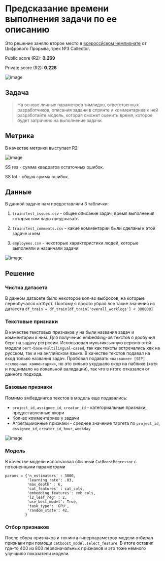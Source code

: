# Предсказание времени выполнения задачи по ее описанию
Это решение заняло второе место в [всероссйском чемпионате](https://hacks-ai.ru/championships/758465) от Цифрового Прорыва, трек №3 Collector.

Public score (R2): **0.269**

Private score (R2): **0.226**

![image](https://user-images.githubusercontent.com/44319901/193449286-8a85a7fb-e528-47ae-88c9-ffe3dcbce202.png)

## Задача
> На основе личных параметров тимлидов, ответственных разработчиков, описания задачи в спринте и комментариев к ней
разработайте модель, которая сможет оценить время, которое будет затрачено на выполнение задачи.

## Метрика
В качестве метрики выступает R2

![image](https://user-images.githubusercontent.com/44319901/193451032-56c4dff4-a6dc-4791-be0b-067910cd3e12.png)

SS res - сумма квадратов остаточных ошибок.

SS tot - общая сумма ошибок.

## Данные
В данной задаче нам предоставляли 3 таблички:

1) `train/test_issues.csv` - общее описание задач, время выполнения которых нам надо предсказать

2) `train/test_comments.csv` - какие комментарии были сделаны к этой задаче и кем

3) `employees.csv` - некоторые характеристики людей, которые выполняли и назанчали задачи

![image](https://user-images.githubusercontent.com/44319901/193449461-efe73285-8865-44fb-a463-e5364ebb8c66.png)


## Решение
### Чистка датасета
В данном датасете было некоторое кол-во выбросов, на которые переобучался кэтбуст. Поэтому я просто убрал все такие значения из датасета
`df_train = df_train[df_train['overall_worklogs'] < 300000]`

### Текстовые признаки
В качестве текстовых признаков у на были названия задач и комментарии к ним. Для получения embedding-ов текстов я дообучил берт на задачу регресии. Использовал мультиязычную версию этой модели `bert-base-multilingual-cased`, так как тексты встречались как на русском, так и на английском языке. В качестве текстов подавал на вход только названия задач. Пробовал подавать `<название> [SEP] <склеенные комментарии>`, но это сильно ухудшало скор на паблике (хотя и поднимало на локальной валидации), так что в итоге отказался от данного подхода.

### Базовые признаки
Помимо эмбеддингов текстов в модель еще подавались:
* `project_id`,	`assignee_id`,	`creator_id` - категориальные признаки, предоставленные жюри
* Кол-во комментариев у задачи
* Агрегациионные признаки - среднее значение таргета по `project_id`,	`assignee_id`, `creator_id`, `hour`,	`weekday`

![image](https://user-images.githubusercontent.com/44319901/193450963-e984e191-4248-41bc-b1d8-64b79ce9c2e2.png)

### Модель
В качестве модели использовал обычный `CatBoostRegressor` c потюненными параметрами

```
params = {'n_estimators' : 3000,
          'learning_rate': .03,
          'max_depth' : 6,
          'cat_features' : cat_cols,
          'embedding_features': emb_cols,
          'l2_leaf_reg' : 2,
          'use_best_model': True,
          'task_type': 'GPU',
          'random_state': 42,
         }
````

### Отбор признаков
После сбора признаков и тюнинга гиперпараметров модели отбирал признаки при помощи `catboost_model.select_feature`. В итоге оставил где-то 400 из 800 первоначальных признаков и это тоже немного улучшило показатели модели.
